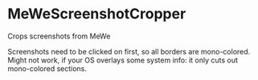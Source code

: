 # MeWeScreenshotCropper
Crops screenshots from MeWe

Screenshots need to be clicked on first, so all borders are mono-colored.
Might not work, if your OS overlays some system info: it only cuts out mono-colored sections.